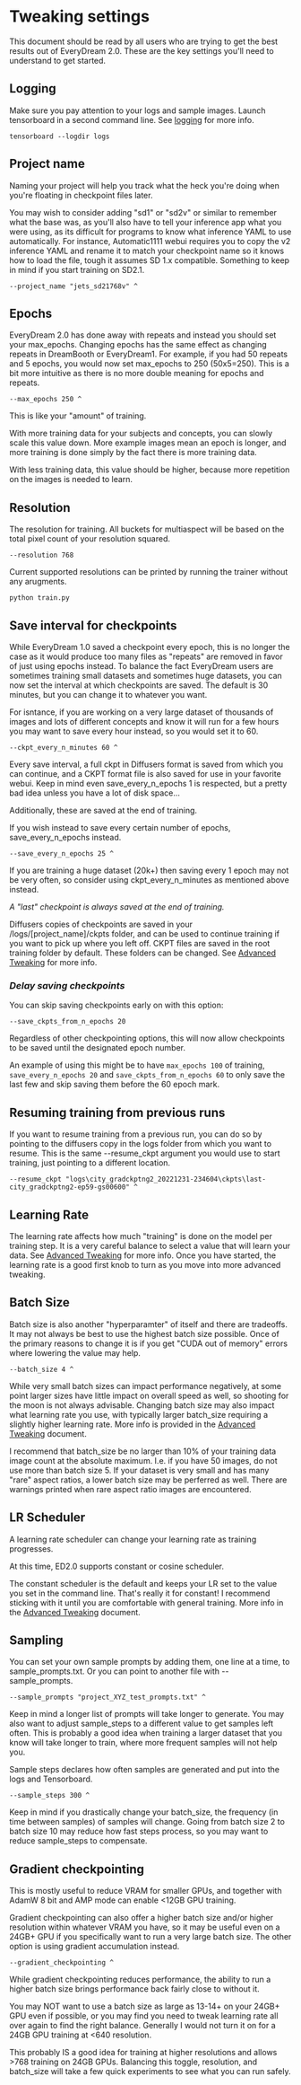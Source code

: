 # __Tweaking settings__

This document should be read by all users who are trying to get the best results out of EveryDream 2.0.  These are the key settings you'll need to understand to get started.

## __Logging__

Make sure you pay attention to your logs and sample images.  Launch tensorboard in a second command line. See [logging](LOGGING.md) for more info.

    tensorboard --logdir logs

## __Project name__

Naming your project will help you track what the heck you're doing when you're floating in checkpoint files later.

You may wish to consider adding "sd1" or "sd2v" or similar to remember what the base was, as you'll also have to tell your inference app what you were using, as its difficult for programs to know what inference YAML to use automatically.  For instance, Automatic1111 webui requires you to copy the v2 inference YAML and rename it to match your checkpoint name so it knows how to load the file, tough it assumes SD 1.x compatible.  Something to keep in mind if you start training on SD2.1.

    --project_name "jets_sd21768v" ^

## __Epochs__

EveryDream 2.0 has done away with repeats and instead you should set your max_epochs.  Changing epochs has the same effect as changing repeats in DreamBooth or EveryDream1.  For example, if you had 50 repeats and 5 epochs, you would now set max_epochs to 250 (50x5=250).  This is a bit more intuitive as there is no more double meaning for epochs and repeats.

    --max_epochs 250 ^

This is like your "amount" of training.  

With more training data for your subjects and concepts, you can slowly scale this value down.  More example images mean an epoch is longer, and more training is done simply by the fact there is more training data.

With less training data, this value should be higher, because more repetition on the images is needed to learn.

## __Resolution__

The resolution for training.  All buckets for multiaspect will be based on the total pixel count of your resolution squared. 

    --resolution 768

Current supported resolutions can be printed by running the trainer without any arugments.

    python train.py

## __Save interval for checkpoints__

While EveryDream 1.0 saved a checkpoint every epoch, this is no longer the case as it would produce too many files as "repeats" are removed in favor of just using epochs instead.  To balance the fact EveryDream users are sometimes training small datasets and sometimes huge datasets, you can now set the interval at which checkpoints are saved.  The default is 30 minutes, but you can change it to whatever you want. 

For isntance, if you are working on a very large dataset of thousands of images and lots of different concepts and know it will run for a few hours you may want to save every hour instead, so you would set it to 60.

    --ckpt_every_n_minutes 60 ^

Every save interval, a full ckpt in Diffusers format is saved from which you can continue, and a CKPT format file is also saved for use in your favorite webui.  Keep in mind even save_every_n_epochs 1 is respected, but a pretty bad idea unless you have a lot of disk space...

Additionally, these are saved at the end of training. 

If you wish instead to save every certain number of epochs, save_every_n_epochs instead.  

    --save_every_n_epochs 25 ^

If you are training a huge dataset (20k+) then saving every 1 epoch may not be very often, so consider using ckpt_every_n_minutes as mentioned above instead.

*A "last" checkpoint is always saved at the end of training.*

Diffusers copies of checkpoints are saved in your /logs/[project_name]/ckpts folder, and can be used to continue training if you want to pick up where you left off.  CKPT files are saved in the root training folder by default.  These folders can be changed. See [Advanced Tweaking](ADVANCED_TWEAKING.md) for more info.

### _Delay saving checkpoints_

You can skip saving checkpoints early on with this option:

    --save_ckpts_from_n_epochs 20

Regardless of other checkpointing options, this will now allow checkpoints to be saved until the designated epoch number.  

An example of using this might be to have `max_epochs 100` of training, `save_every_n_epochs 20` and `save_ckpts_from_n_epochs 60` to only save the last few and skip saving them before the 60 epoch mark. 

## __Resuming training from previous runs__

If you want to resume training from a previous run, you can do so by pointing to the diffusers copy in the logs folder from which you want to resume.  This is the same --resume_ckpt argument you would use to start training, just pointing to a different location.

    --resume_ckpt "logs\city_gradckptng2_20221231-234604\ckpts\last-city_gradckptng2-ep59-gs00600" ^

## __Learning Rate__

The learning rate affects how much "training" is done on the model per training step.  It is a very careful balance to select a value that will learn your data.  See [Advanced Tweaking](ADVANCED_TWEAKING.md) for more info.  Once you have started, the learning rate is a good first knob to turn as you move into more advanced tweaking.

## __Batch Size__

Batch size is also another "hyperparamter" of itself and there are tradeoffs. It may not always be best to use the highest batch size possible.  Once of the primary reasons to change it is if you get "CUDA out of memory" errors where lowering the value may help.

    --batch_size 4 ^

While very small batch sizes can impact performance negatively, at some point larger sizes have little impact on overall speed as well, so shooting for the moon is not always advisable.  Changing batch size may also impact what learning rate you use, with typically larger batch_size requiring a slightly higher learning rate.  More info is provided in the [Advanced Tweaking](ADVANCED_TWEAKING.md) document.

I recommend that batch_size be no larger than 10% of your training data image count at the absolute maximum.  I.e. if you have 50 images, do not use more than batch size 5.  If your dataset is very small and has many "rare" aspect ratios, a lower batch size may be perferred as well.  There are warnings printed when rare aspect ratio images are encountered.

## __LR Scheduler__

A learning rate scheduler can change your learning rate as training progresses.

At this time, ED2.0 supports constant or cosine scheduler. 

The constant scheduler is the default and keeps your LR set to the value you set in the command line.  That's really it for constant!  I recommend sticking with it until you are comfortable with general training.  More info in the [Advanced Tweaking](ADVANCED_TWEAKING.md) document.

## __Sampling__

You can set your own sample prompts by adding them, one line at a time, to sample_prompts.txt.  Or you can point to another file with --sample_prompts.

    --sample_prompts "project_XYZ_test_prompts.txt" ^

Keep in mind a longer list of prompts will take longer to generate.  You may also want to adjust sample_steps to a different value to get samples left often.  This is probably a good idea when training a larger dataset that you know will take longer to train, where more frequent samples will not help you.

Sample steps declares how often samples are generated and put into the logs and Tensorboard.

    --sample_steps 300 ^

Keep in mind if you drastically change your batch_size, the frequency (in time between samples) of samples will change.  Going from batch size 2 to batch size 10 may reduce how fast steps process, so you may want to reduce sample_steps to compensate.

## __Gradient checkpointing__

This is mostly useful to reduce VRAM for smaller GPUs, and together with AdamW 8 bit and AMP mode can enable <12GB GPU training.

Gradient checkpointing can also offer a higher batch size and/or higher resolution within whatever VRAM you have, so it may be useful even on a 24GB+ GPU if you specifically want to run a very large batch size.  The other option is using gradient accumulation instead.

    --gradient_checkpointing ^

While gradient checkpointing reduces performance, the ability to run a higher batch size brings performance back fairly close to without it. 

You may NOT want to use a batch size as large as 13-14+ on your 24GB+ GPU even if possible, or you may find you need to tweak learning rate all over again to find the right balance.  Generally I would not turn it on for a 24GB GPU training at <640 resolution.

This probably IS a good idea for training at higher resolutions and allows >768 training on 24GB GPUs.  Balancing this toggle, resolution, and batch_size will take a few quick experiments to see what you can run safely.
